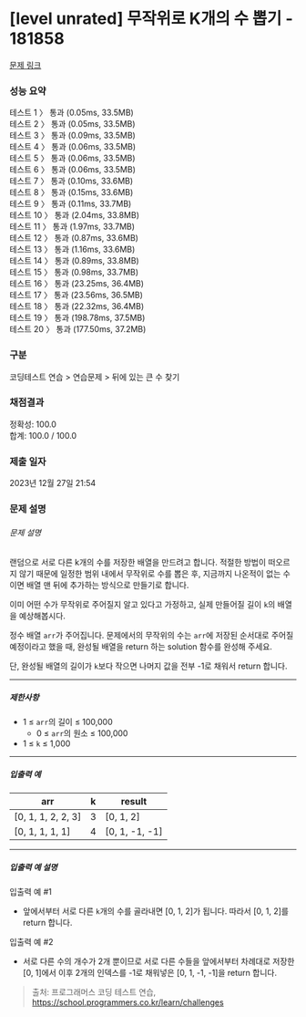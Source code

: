 # [level unrated] 무작위로 K개의 수 뽑기 - 181858 

[문제 링크](https://school.programmers.co.kr/learn/courses/30/lessons/181858) 

### 성능 요약

테스트 1 〉	통과 (0.05ms, 33.5MB)<br>
테스트 2 〉	통과 (0.05ms, 33.5MB)<br>
테스트 3 〉	통과 (0.09ms, 33.5MB)<br>
테스트 4 〉	통과 (0.06ms, 33.5MB)<br>
테스트 5 〉	통과 (0.06ms, 33.5MB)<br>
테스트 6 〉	통과 (0.06ms, 33.5MB)<br>
테스트 7 〉	통과 (0.10ms, 33.6MB)<br>
테스트 8 〉	통과 (0.15ms, 33.6MB)<br>
테스트 9 〉	통과 (0.11ms, 33.7MB)<br>
테스트 10 〉	통과 (2.04ms, 33.8MB)<br>
테스트 11 〉	통과 (1.97ms, 33.7MB)<br>
테스트 12 〉	통과 (0.87ms, 33.6MB)<br>
테스트 13 〉	통과 (1.16ms, 33.6MB)<br>
테스트 14 〉	통과 (0.89ms, 33.8MB)<br>
테스트 15 〉	통과 (0.98ms, 33.7MB)<br>
테스트 16 〉	통과 (23.25ms, 36.4MB)<br>
테스트 17 〉	통과 (23.56ms, 36.5MB)<br>
테스트 18 〉	통과 (22.32ms, 36.4MB)<br>
테스트 19 〉	통과 (198.78ms, 37.5MB)<br>
테스트 20 〉	통과 (177.50ms, 37.2MB)<br>

### 구분

코딩테스트 연습 >  연습문제  >  뒤에 있는 큰 수 찾기


### 채점결과

정확성: 100.0<br/>합계: 100.0 / 100.0

### 제출 일자

2023년 12월 27일 21:54

### 문제 설명

<h6>문제 설명</h6>
<p>랜덤으로 서로 다른 k개의 수를 저장한 배열을 만드려고 합니다. 적절한 방법이 떠오르지 않기 때문에 일정한 범위 내에서 무작위로 수를 뽑은 후, 지금까지 나온적이 없는 수이면 배열 맨 뒤에 추가하는 방식으로 만들기로 합니다.</p>

<p>이미 어떤 수가 무작위로 주어질지 알고 있다고 가정하고, 실제 만들어질 길이 <code>k</code>의 배열을 예상해봅시다.</p>

<p>정수 배열 <code>arr</code>가 주어집니다. 문제에서의 무작위의 수는 <code>arr</code>에 저장된 순서대로 주어질 예정이라고 했을 때, 완성될 배열을 return 하는 solution 함수를 완성해 주세요.</p>

<p>단, 완성될 배열의 길이가 <code>k</code>보다 작으면 나머지 값을 전부 -1로 채워서 return 합니다.</p>

<hr>

<h5>제한사항</h5>

<ul>
<li>1 &le; <code>arr</code>의 길이 &le; 100,000

<ul>
<li>0 &le; <code>arr</code>의 원소 &le; 100,000</li>
</ul></li>
<li>1 &le; <code>k</code> &le; 1,000</li>
</ul>

<hr>

<h5>입출력 예</h5>
<table class="table">
        <thead><tr>
<th>arr</th>
<th>k</th>
<th>result</th>
</tr>
</thead>
        <tbody><tr>
<td>[0, 1, 1, 2, 2, 3]</td>
<td>3</td>
<td>[0, 1, 2]</td>
</tr>
<tr>
<td>[0, 1, 1, 1, 1]</td>
<td>4</td>
<td>[0, 1, -1, -1]</td>
</tr>
</tbody>
      </table>
<hr>

<h5>입출력 예 설명</h5>

<p>입출력 예 #1</p>

<ul>
<li>앞에서부터 서로 다른 <code>k</code>개의 수를 골라내면 [0, 1, 2]가 됩니다. 따라서 [0, 1, 2]를 return 합니다.</li>
</ul>

<p>입출력 예 #2</p>

<ul>
<li>서로 다른 수의 개수가 2개 뿐이므로 서로 다른 수들을 앞에서부터 차례대로 저장한 [0, 1]에서 이후 2개의 인덱스를 -1로 채워넣은 [0, 1, -1, -1]을 return 합니다.</li>
</ul>
</div>

> 출처: 프로그래머스 코딩 테스트 연습, https://school.programmers.co.kr/learn/challenges